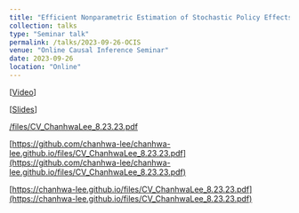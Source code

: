 ```yaml
---
title: "Efficient Nonparametric Estimation of Stochastic Policy Effects with Clustered Interference"
collection: talks
type: "Seminar talk"
permalink: /talks/2023-09-26-OCIS
venue: "Online Causal Inference Seminar"
date: 2023-09-26
location: "Online"
---
```


[[Video](https://www.youtube.com/watch?v=3Q8yttwn_WI)]

[[Slides](https://github.com/chanhwa-lee/chanhwa-lee.github.io/files/OCIS_Sep262023.pdf)]

[/files/CV_ChanhwaLee_8.23.23.pdf](/files/CV_ChanhwaLee_8.23.23.pdf)

[https://github.com/chanhwa-lee/chanhwa-lee.github.io/files/CV_ChanhwaLee_8.23.23.pdf](https://github.com/chanhwa-lee/chanhwa-lee.github.io/files/CV_ChanhwaLee_8.23.23.pdf)

[https://chanhwa-lee.github.io/files/CV_ChanhwaLee_8.23.23.pdf](https://chanhwa-lee.github.io/files/CV_ChanhwaLee_8.23.23.pdf)
